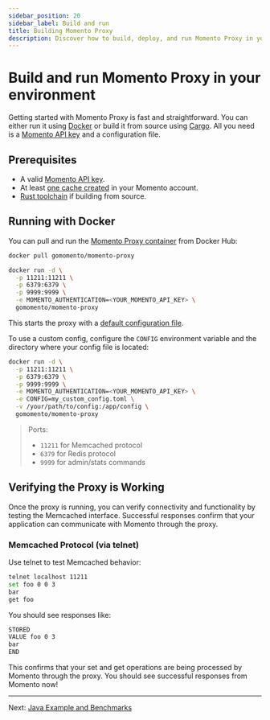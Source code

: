 ```yaml
---
sidebar_position: 20
sidebar_label: Build and run
title: Building Momento Proxy
description: Discover how to build, deploy, and run Momento Proxy in your environment.
---
```


# Build and run Momento Proxy in your environment

Getting started with Momento Proxy is fast and straightforward. You can either run it using [Docker](https://www.docker.com/) or build it from source using [Cargo](https://doc.rust-lang.org/cargo/). All you need is a [Momento API key](/cache/develop/authentication/api-keys) and a configuration file.

## Prerequisites

- A valid [Momento API key](/cache/develop/authentication/api-keys).
- At least [one cache created](https://console.gomomento.com/caches/create) in your Momento account.
- [Rust toolchain](https://www.rust-lang.org/tools/install) if building from source.

## Running with Docker

You can pull and run the [Momento Proxy container](https://hub.docker.com/r/gomomento/momento-proxy) from Docker Hub:

```sh
docker pull gomomento/momento-proxy

docker run -d \
  -p 11211:11211 \
  -p 6379:6379 \
  -p 9999:9999 \
  -e MOMENTO_AUTHENTICATION=<YOUR_MOMENTO_API_KEY> \
  gomomento/momento-proxy
```

This starts the proxy with a [default configuration file](/cache/proxy/default-config).

To use a custom config, configure the `CONFIG` environment variable and the directory where your config file is located:

```sh
docker run -d \
  -p 11211:11211 \
  -p 6379:6379 \
  -p 9999:9999 \
  -e MOMENTO_AUTHENTICATION=<YOUR_MOMENTO_API_KEY> \
  -e CONFIG=my_custom_config.toml \
  -v /your/path/to/config:/app/config \
  gomomento/momento-proxy
```

> Ports:
> - `11211` for Memcached protocol
> - `6379` for Redis protocol
> - `9999` for admin/stats commands

## Verifying the Proxy is Working

Once the proxy is running, you can verify connectivity and functionality by testing the Memcached interface. Successful responses confirm that your application can communicate with Momento through the proxy.

### Memcached Protocol (via telnet)

Use telnet to test Memcached behavior:

``` bash
telnet localhost 11211
set foo 0 0 3
bar
get foo
```
You should see responses like:

```bash
STORED
VALUE foo 0 3
bar
END
```

This confirms that your set and get operations are being processed by Momento through the proxy. You should see successful responses from Momento now!

---

Next: [Java Example and Benchmarks](/docs/cache/momento-proxy/java-example)

